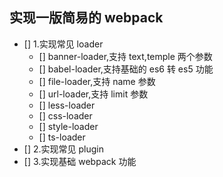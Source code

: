 ## 实现一版简易的 webpack

- [] 1.实现常见 loader
  - [] banner-loader,支持 text,temple 两个参数
  - [] babel-loader,支持基础的 es6 转 es5 功能
  - [] file-loader,支持 name 参数
  - [] url-loader,支持 limit 参数
  - [] less-loader
  - [] css-loader
  - [] style-loader
  - [] ts-loader
- [] 2.实现常见 plugin
- [] 3.实现基础 webpack 功能
